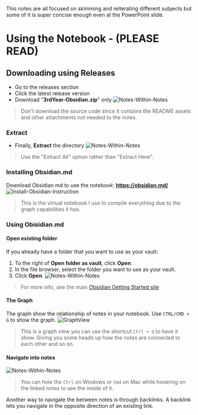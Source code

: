 This notes are all focused on skimming and reiterating different subjects but some of it is super concise enough even at the PowerPoint slide.
# Using the Notebook - (PLEASE READ)
## Downloading using Releases
- Go to the releases section
- Click the latest release version
- Download "**3rdYear-Obsidian.zip**" only
![Notes-Within-Notes](README-resources/Release.gif)
> Don't download the source code since it contains the README assets and other attachments not needed to the notes.

### Extract
- Finally, **Extract** the directory
![Notes-Within-Notes](README-resources/Extract.gif)
>Use the "Extract All" option rather than "Extract Here".

### Installing Obsidian.md
Download Obsidian md to use the notebook: **https://obsidian.md/**
![Install-Obsidian-Instruction](README-resources/InstallObsidian.gif)
> This is the virtual notebook I use to compile everything due to the graph capabilities it has.

### Using Obisidian.md
#### Open existing folder
If you already have a folder that you want to use as your vault:
1. To the right of **Open folder as vault**, click **Open**.
2. In the file browser, select the folder you want to use as your vault.
3. Click **Open**.
![Notes-Within-Notes](README-resources/OpenObsidian.gif)
> For more info, see the main [Obsidian Getting Started site](https://help.obsidian.md/Getting+started)

#### The Graph
The graph show the relationship of notes in your notebook. Use `CTRL/CMD + G` to show the graph.
![GraphView](README-resources/Graph.gif)

>This is a graph view you can use the shortcut `Ctrl + G` to have it show. Giving you some heads up how the notes are connected to each other and so on.

#### Navigate into notes
![Notes-Within-Notes](README-resources/ViewObsidian.gif)

> You can hole the `Ctrl` on Windows or `Cmd` on Mac while hovering on the linked notes to see the inside of it.

Another way to navigate the between notes is through backlinks. A backlink lets you navigate in the opposite direction of an existing link.


